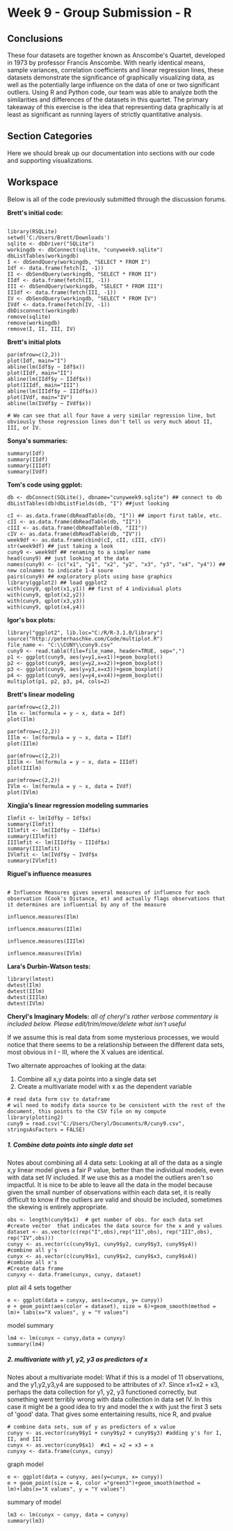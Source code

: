 Week 9 - Group Submission - R
==================================================================================

## Conclusions
These four datasets are together known as Anscombe's Quartet, developed in 1973 by professor Francis Anscombe. With nearly identical means, sample variances, correlation coefficients and linear regression lines, these datasets demonstrate the  significance of graphically visualizing data, as well as the potentially large influence on the data of one or two significant outliers. Using R and Python code, our team was able to analyze both the similarities and differences of the datasets in this quartet. The primary takeaway of this exercise is the idea that representing data graphically is at least as significant as running layers of strictly quantitative analysis.

## Section Categories
Here we should break up our documentation into sections with our code and supporting visualizations.

## Workspace
Below is all of the code previously submitted through the discussion forums.

**Brett's initial code:**
``` {r echo=TRUE}

library(RSQLite)
setwd('C:/Users/Brett/Downloads')
sqlite <- dbDriver("SQLite")
workingdb <- dbConnect(sqlite, "cunyweek9.sqlite")
dbListTables(workingdb)
I <- dbSendQuery(workingdb, "SELECT * FROM I")
Idf <- data.frame(fetch(I, -1))
II <- dbSendQuery(workingdb, "SELECT * FROM II")
IIdf <- data.frame(fetch(II, -1))
III <- dbSendQuery(workingdb, "SELECT * FROM III")
IIIdf <- data.frame(fetch(III, -1))
IV <- dbSendQuery(workingdb, "SELECT * FROM IV")
IVdf <- data.frame(fetch(IV, -1))
dbDisconnect(workingdb)
remove(sqlite)
remove(workingdb)
remove(I, II, III, IV)

```

**Brett's initial plots**

``` {r echo=TRUE}
par(mfrow=c(2,2))
plot(Idf, main="I")
abline(lm(Idf$y ~ Idf$x))
plot(IIdf, main="II")
abline(lm(IIdf$y ~ IIdf$x))
plot(IIIdf, main="III")
abline(lm(IIIdf$y ~ IIIdf$x))
plot(IVdf, main="IV")
abline(lm(IVdf$y ~ IVdf$x))

# We can see that all four have a very similar regression line, but obviously those regression lines don't tell us very much about II, III, or IV.

```

**Sonya's summaries:**

``` {r echo=TRUE}
summary(Idf)
summary(IIdf)
summary(IIIdf)
summary(IVdf)
```

**Tom's code using ggplot:**

``` {r echo=TRUE}
db <- dbConnect(SQLite(), dbname="cunyweek9.sqlite") ## connect to db
dbListTables(db)dbListFields(db, "I") ##just looking

cI <- as.data.frame(dbReadTable(db, "I")) ## import first table, etc.
cII <- as.data.frame(dbReadTable(db, "II"))
cIII <- as.data.frame(dbReadTable(db, "III"))
cIV <- as.data.frame(dbReadTable(db, "IV"))
week9df <- as.data.frame(cbind(cI, cII, cIII, cIV))
str(week9df) ## just taking a look
cuny9 <- week9df ## renaming to a simpler name
head(cuny9) ## just looking at the data
names(cuny9) <- (c("x1", "y1", "x2", "y2", "x3", "y3", "x4", "y4")) ## new colnames to indicate 1-4 soure
pairs(cuny9) ## exploratory plots using base graphics
library(ggplot2) ## load ggplot2
with(cuny9, qplot(x1,y1)) ## first of 4 individual plots 
with(cuny9, qplot(x2,y2))
with(cuny9, qplot(x3,y3))
with(cuny9, qplot(x4,y4))
```

**Igor's box plots:**
``` {r echo=TRUE}
library("ggplot2", lib.loc="C:/R/R-3.1.0/library")
source("http://peterhaschke.com/Code/multiplot.R")
file_name <- "C:\\CUNY\\cuny9.csv"
cuny9 <- read.table(file=file_name, header=TRUE, sep=",")
p1 <- ggplot(cuny9, aes(y=y1,x=x1))+geom_boxplot()
p2 <- ggplot(cuny9, aes(y=y2,x=x2))+geom_boxplot()
p3 <- ggplot(cuny9, aes(y=y3,x=x3))+geom_boxplot()
p4 <- ggplot(cuny9, aes(y=y4,x=x4))+geom_boxplot()
multiplot(p1, p2, p3, p4, cols=2)
```

**Brett's linear modeling**
``` {r echo=TRUE}
par(mfrow=c(2,2))
Ilm <- lm(formula = y ~ x, data = Idf)
plot(Ilm)

par(mfrow=c(2,2))
IIlm <- lm(formula = y ~ x, data = IIdf)
plot(IIlm)

par(mfrow=c(2,2))
IIIlm <- lm(formula = y ~ x, data = IIIdf)
plot(IIIlm)

par(mfrow=c(2,2))
IVlm <- lm(formula = y ~ x, data = IVdf)
plot(IVlm)

```

**Xingjia's linear regression modeling summaries**

``` {r echo=TRUE}
Ilmfit <- lm(Idf$y ~ Idf$x)
summary(Ilmfit)
IIlmfit <- lm(IIdf$y ~ IIdf$x)
summary(IIlmfit)
IIIlmfit <- lm(IIIdf$y ~ IIIdf$x)
summary(IIIlmfit)
IVlmfit <- lm(IVdf$y ~ IVdf$x
summary(IVlmfit)
```

**Riguel's influence measures**

```{r echo=TRUE}

# Influence Measures gives several measures of influence for each observation (Cook's Distance, et) and actually flags observations that it determines are influential by any of the measure

influence.measures(Ilm)

influence.measures(IIlm)

influence.measures(IIIlm)

influence.measures(IVlm)
```

**Lara's Durbin-Watson tests:**

```{r echo=TRUE}
library(lmtest)
dwtest(Ilm)
dwtest(IIlm)
dwtest(IIIlm)
dwtest(IVlm)
```


**Cheryl's Imaginary Models:** 
*all of cheryl's rather verbose commentary is included below. Please edit/trim/move/delete what isn't useful*

If we assume this is real data from some mysterious processes, we would notice that there seems to be a relationship between the different data sets, most obvious in I - III, where the X values are identical.

Two alternate approaches of looking at the data: 
1.  Combine all x,y data points into a single data set 
2.  Create a multivariate model with x as the dependent variable

```{r}
# read data form csv to dataframe
# wil need to modify data source to be consistent with the rest of the document, this points to the CSV file on my compute
library(plotting2)
cuny9 = read.csv("C:/Users/Cheryl/Documents/R/cuny9.csv", stringsAsFactors = FALSE)

```
##### 1.  Combine data points into single data set

Notes about combining all 4 data sets: 
Looking at all of the data as a single x,y linear model gives a fair P value, better than the individual models, even with data set IV included. If we use this as a model the outliers aren't so impactful. It is nice to be able to leave all the data in the model because given the small number of observations within each data set, it is really difficult to know if the outliers are valid and should be included, sometimes the skewing is entirely appropriate.

```{r}
obs <- length(cuny9$x1)  # get number of obs. for each data set
#create vector  that indicates the data source for the x and y values 
dataset <- as.vector(c(rep("I",obs),rep("II",obs), rep("III",obs), rep("IV",obs))) 
cunyy <- as.vector(c(cuny9$y1, cuny9$y2, cuny9$y3, cuny9$y4))  #combine all y's
cunyx <- as.vector(c(cuny9$x1, cuny9$x2, cuny9$x3, cuny9$x4))  #combine all x's
#Create data frame
cunyxy <- data.frame(cunyx, cunyy, dataset)
```

plot all 4 sets together
```{r fig.width=7, fig.height=6}
e <- ggplot(data = cunyxy, aes(x=cunyx, y= cunyy))
e + geom_point(aes(color = dataset), size = 6)+geom_smooth(method = lm)+ labs(x="X values", y = "Y values")
```

model summary
```{r}
lm4 <- lm(cunyx ~ cunyy,data = cunyxy)
summary(lm4)

```
##### 2.  multivariate with y1, y2, y3 as predictors of x

Notes about a multivariate model:
What if this is a model of 11 observations, and the y1,y2,y3,y4 are supposed to be attributes of x?. Since x1=x2 = x3,  perhaps the data collection for y1, y2, y3 functioned correctly, but something went terribly wrong with data collection in data set IV. In this case it might be a good idea to try and model the x  with just the first 3 sets of 'good' data. That gives some entertaining results, nice R, and pvalue

```{r}
# combine data sets, sum of y as predictors of x value
cunyy <- as.vector(cuny9$y1 + cuny9$y2 + cuny9$y3) #adding y's for I, II, and III
cunyx <- as.vector(cuny9$x1)  #x1 = x2 = x3 = x
cunyxy <- data.frame(cunyx, cunyy)

```
graph model
```{r fig.width=7, fig.height=6}
e <- ggplot(data = cunyxy, aes(y=cunyx, x= cunyy))
e + geom_point(size = 4, color ="green3")+geom_smooth(method = lm)+labs(x="X values", y = "Y values")
```
summary of model
```{r}
lm3 <- lm(cunyx ~ cunyy, data = cunyxy)
summary(lm3)
